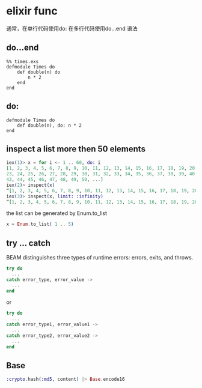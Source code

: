 # elixir func
通常，在单行代码使用do: 在多行代码使用do...end 语法
## do...end

```
%% times.exs
defmodule Times do
	def double(n) do
		n * 2
	end
end
```
## do:

```
defmodule Times do
	def double(n), do: n * 2
end
```


## inspect a list more then 50 elements

``` elixir
iex(1)> x = for i <- 1 .. 60, do: i
[1, 2, 3, 4, 5, 6, 7, 8, 9, 10, 11, 12, 13, 14, 15, 16, 17, 18, 19, 20, 21, 22,
23, 24, 25, 26, 27, 28, 29, 30, 31, 32, 33, 34, 35, 36, 37, 38, 39, 40, 41, 42,
43, 44, 45, 46, 47, 48, 49, 50, ...]
iex(2)> inspect(x)
“[1, 2, 3, 4, 5, 6, 7, 8, 9, 10, 11, 12, 13, 14, 15, 16, 17, 18, 19, 20, 21, 22, 23, 24, 25, 26, 27, 28, 29, 30, 31, 32, 33, 34, 35, 36, 37, 38, 39, 40, 41, 42, 43, 44, 45, 46, 47, 48, 49, 50, ...]”
iex(3)> inspect(x, limit: :infinity)
“[1, 2, 3, 4, 5, 6, 7, 8, 9, 10, 11, 12, 13, 14, 15, 16, 17, 18, 19, 20, 21, 22, 23, 24, 25, 26, 27, 28, 29, 30, 31, 32, 33, 34, 35, 36, 37, 38, 39, 40, 41, 42, 43, 44, 45, 46, 47, 48, 49, 50, 51, 52, 53, 54, 55, 56, 57, 58, 59, 60]”
```
the list can be generated by Enum.to_list

``` elixir
x = Enum.to_list( 1 .. 5)
```

## try ... catch
BEAM distinguishes three types of runtime errors: errors, exits, and throws.

``` elixir
try do
  ...
catch error_type, error_value ->
  ...
end

```
or
``` elixir
try do
  ...
catch error_type1, error_value1 ->
  ...
catch error_type2, error_value2 ->
  ...
end

```

## Base

``` elixir
:crypto.hash(:md5, content) |> Base.encode16
```
